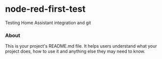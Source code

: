 node-red-first-test
===================

Testing Home Assistant integration and git

### About

This is your project's README.md file. It helps users understand what your
project does, how to use it and anything else they may need to know.